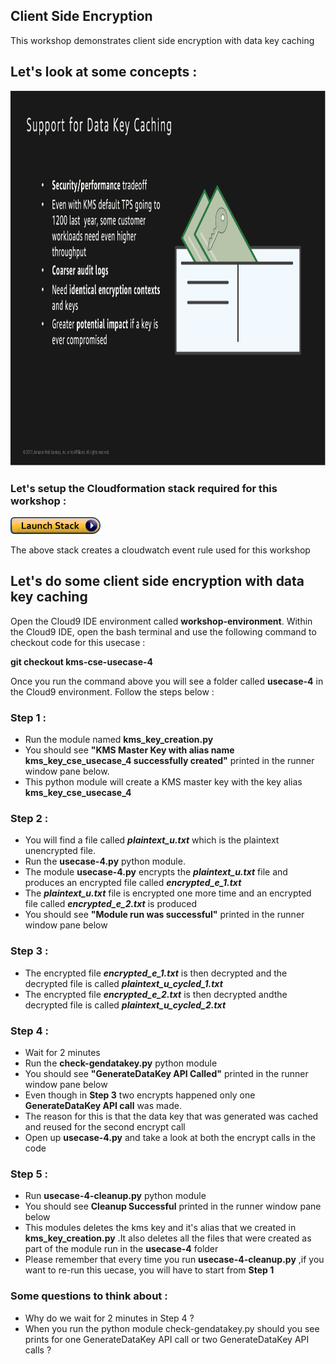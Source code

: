 ## Client Side Encryption

This workshop demonstrates client side encryption with data key caching 

## Let's look at some concepts :

<a><img src="images/data-key-caching.png" width="800" height="600"></a><br>

### Let's setup the Cloudformation stack required for this workshop :

[![Deploy Client Side Encryption With Data Key Caching CloudFormation Stack](images/cloudformation-launch-stack.png)](https://console.aws.amazon.com/cloudformation/home?#/stacks/new?stackName=data-protection-cse-datakey-caching&templateURL=https://s3.amazonaws.com/crypto-workshop-dont-delete/template-cse-data-key-caching.yaml)

The above stack creates a cloudwatch event rule used for this workshop 

## Let's do some client side encryption with data key caching 

Open the Cloud9 IDE environment called **workshop-environment**. Within the Cloud9 IDE, open the bash terminal and use the following command to checkout code for this usecase :

**git checkout kms-cse-usecase-4**

Once you run the command above you will see a folder called **usecase-4** in the Cloud9 environment. Follow the steps below :

### Step 1 :

* Run the module named **kms_key_creation.py**
* You should see **"KMS Master Key with alias name kms_key_cse_usecase_4 successfully created"** printed
  in the runner window pane below.
* This python module will create a KMS master key with the key alias **kms_key_cse_usecase_4** 

### Step 2 :

* You will find a file called ***plaintext_u.txt*** which is the plaintext unencrypted file.
* Run the **usecase-4.py** python module.
* The module **usecase-4.py** encrypts the ***plaintext_u.txt*** file and produces an encrypted file
  called ***encrypted_e_1.txt***
* The ***plaintext_u.txt*** file is encrypted one more time and an encrypted file called 
  ***encrypted_e_2.txt*** is produced
* You should see **"Module run was successful"** printed in the runner window pane below

### Step 3 :

* The encrypted file ***encrypted_e_1.txt*** is then decrypted and the decrypted file 
  is called ***plaintext_u_cycled_1.txt***
* The encrypted file ***encrypted_e_2.txt*** is then decrypted andthe decrypted file 
  is called ***plaintext_u_cycled_2.txt***

### Step 4 :

* Wait for 2 minutes 
* Run the **check-gendatakey.py** python module
* You should see **"GenerateDataKey API Called"** printed in the runner window pane below
* Even though in **Step 3** two encrypts happened only one **GenerateDataKey API call** was made.
* The reason for this is that the data key that was generated was cached and reused for the second encrypt call 
* Open up **usecase-4.py** and take a look at both the encrypt calls in the code 

### Step 5 :

* Run **usecase-4-cleanup.py** python module 
* You should see **Cleanup Successful** printed in the runner window pane below
* This modules deletes the kms key and it's alias that we created in **kms_key_creation.py**
  .It also deletes all the files that were created as part of the module run in the **usecase-4** folder
* Please remember that every time you run **usecase-4-cleanup.py** ,if you want to re-run this uecase,
  you will have to start from **Step 1**

### Some questions to think about :

* Why do we wait for 2 minutes in Step 4 ?
* When you run the python module check-gendatakey.py should you see prints for one 
  GenerateDataKey API call or two GenerateDataKey API calls ?